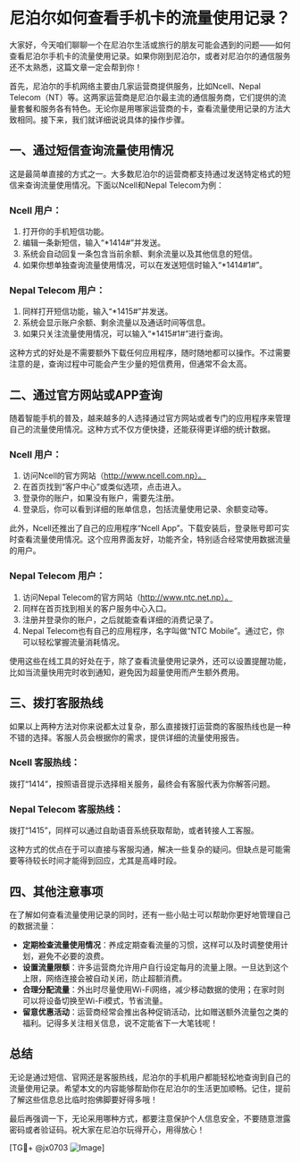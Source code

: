 # 尼泊尔如何查看手机卡的流量使用记录？

大家好，今天咱们聊聊一个在尼泊尔生活或旅行的朋友可能会遇到的问题——如何查看尼泊尔手机卡的流量使用记录。如果你刚到尼泊尔，或者对尼泊尔的通信服务还不太熟悉，这篇文章一定会帮到你！

首先，尼泊尔的手机网络主要由几家运营商提供服务，比如Ncell、Nepal Telecom（NT）等。这两家运营商是尼泊尔最主流的通信服务商，它们提供的流量套餐和服务各有特色。无论你是用哪家运营商的卡，查看流量使用记录的方法大致相同。接下来，我们就详细说说具体的操作步骤。

## 一、通过短信查询流量使用情况

这是最简单直接的方式之一。大多数尼泊尔的运营商都支持通过发送特定格式的短信来查询流量使用情况。下面以Ncell和Nepal Telecom为例：

### Ncell 用户：
1. 打开你的手机短信功能。
2. 编辑一条新短信，输入“*1414#”并发送。
3. 系统会自动回复一条包含当前余额、剩余流量以及其他信息的短信。
4. 如果你想单独查询流量使用情况，可以在发送短信时输入“*1414#1#”。
   
### Nepal Telecom 用户：
1. 同样打开短信功能，输入“*1415#”并发送。
2. 系统会显示账户余额、剩余流量以及通话时间等信息。
3. 如果只关注流量使用情况，可以输入“*1415#1#”进行查询。

这种方式的好处是不需要额外下载任何应用程序，随时随地都可以操作。不过需要注意的是，查询过程中可能会产生少量的短信费用，但通常不会太高。

## 二、通过官方网站或APP查询

随着智能手机的普及，越来越多的人选择通过官方网站或者专门的应用程序来管理自己的流量使用情况。这种方式不仅方便快捷，还能获得更详细的统计数据。

### Ncell 用户：
1. 访问Ncell的官方网站（http://www.ncell.com.np）。
2. 在首页找到“客户中心”或类似选项，点击进入。
3. 登录你的账户，如果没有账户，需要先注册。
4. 登录后，你可以看到详细的账单信息，包括流量使用记录、余额变动等。

此外，Ncell还推出了自己的应用程序“Ncell App”。下载安装后，登录账号即可实时查看流量使用情况。这个应用界面友好，功能齐全，特别适合经常使用数据流量的用户。

### Nepal Telecom 用户：
1. 访问Nepal Telecom的官方网站（http://www.ntc.net.np）。
2. 同样在首页找到相关的客户服务中心入口。
3. 注册并登录你的账户，之后就能查看详细的消费记录了。
4. Nepal Telecom也有自己的应用程序，名字叫做“NTC Mobile”。通过它，你可以轻松掌握流量消耗情况。

使用这些在线工具的好处在于，除了查看流量使用记录外，还可以设置提醒功能，比如当流量快用完时收到通知，避免因为超量使用而产生额外费用。

## 三、拨打客服热线

如果以上两种方法对你来说都太过复杂，那么直接拨打运营商的客服热线也是一种不错的选择。客服人员会根据你的需求，提供详细的流量使用报告。

### Ncell 客服热线：
拨打“1414”，按照语音提示选择相关服务，最终会有客服代表为你解答问题。

### Nepal Telecom 客服热线：
拨打“1415”，同样可以通过自助语音系统获取帮助，或者转接人工客服。

这种方式的优点在于可以直接与客服沟通，解决一些复杂的疑问。但缺点是可能需要等待较长时间才能得到回应，尤其是高峰时段。

## 四、其他注意事项

在了解如何查看流量使用记录的同时，还有一些小贴士可以帮助你更好地管理自己的数据流量：

- **定期检查流量使用情况**：养成定期查看流量的习惯，这样可以及时调整使用计划，避免不必要的浪费。
- **设置流量限额**：许多运营商允许用户自行设定每月的流量上限。一旦达到这个上限，网络连接会被自动关闭，防止超额消费。
- **合理分配流量**：外出时尽量使用Wi-Fi网络，减少移动数据的使用；在家时则可以将设备切换至Wi-Fi模式，节省流量。
- **留意优惠活动**：运营商经常会推出各种促销活动，比如赠送额外流量包之类的福利。记得多关注相关信息，说不定能省下一大笔钱呢！

## 总结

无论是通过短信、官网还是客服热线，尼泊尔的手机用户都能轻松地查询到自己的流量使用记录。希望本文的内容能够帮助你在尼泊尔的生活更加顺畅。记住，提前了解这些信息总比临时抱佛脚要好得多哦！

最后再强调一下，无论采用哪种方式，都要注意保护个人信息安全，不要随意泄露密码或者验证码。祝大家在尼泊尔玩得开心，用得放心！

[TG💪+ @jx0703 ![Image](https://github.com/user-attachments/assets/dbca1d08-cadb-493c-b0ec-ad6f7a83f270)]